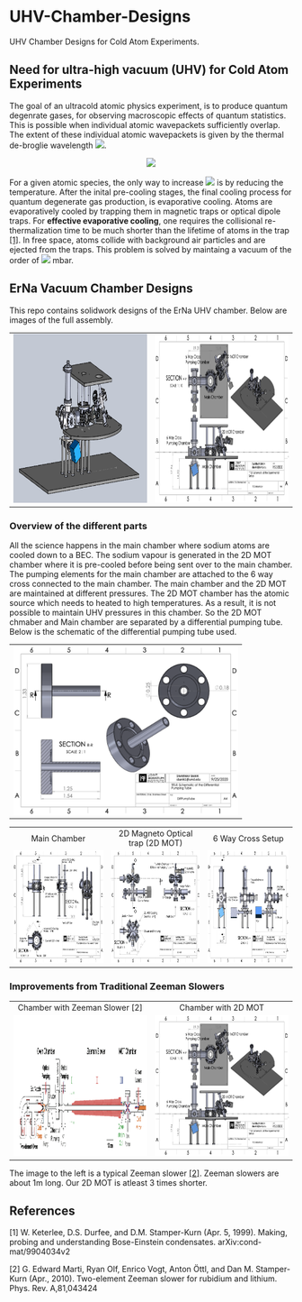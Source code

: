 # UHV-Chamber-Designs
UHV Chamber Designs for Cold Atom Experiments.

## Need for ultra-high vacuum (UHV) for Cold Atom Experiments
The goal of an ultracold atomic physics experiment, is to produce quantum degenrate gases, for observing macroscopic effects of quantum statistics. This is possible when individual atomic wavepackets sufficiently overlap. The extent of these individual atomic wavepackets is given by the thermal de-broglie wavelength <img src="https://render.githubusercontent.com/render/math?math=\lambda_{DB}">.

<p align="center">
<img src="https://render.githubusercontent.com/render/math?math=\lambda_{DB} = \sqrt{\frac{2 \pi \hbar^2}{m k_B T}}">
</p>

For a given atomic species, the only way to increase <img src="https://render.githubusercontent.com/render/math?math=\lambda_{DB}"> is by reducing the temperature. After the inital pre-cooling stages, the final cooling process for quantum degenerate gas production, is evaporative cooling. Atoms are evaporatively cooled by trapping them in magnetic traps or optical dipole traps. For **effective evaporative cooling**, one requires the collisional re-thermalization time to be much shorter than the lifetime of atoms in the trap [[1]](#1). In free space, atoms collide with background air particles and are ejected from the traps. This problem is solved by maintaing a vacuum of the order of <img src="https://render.githubusercontent.com/render/math?math=10^{-11}"> mbar.

## ErNa Vacuum Chamber Designs
This repo contains solidwork designs of the ErNa UHV chamber. Below are images of the full assembly.

<table>
  <tr>
    <td>
      <img src='FullAsmbSnap1.png' alt="Drawing" width="400" height="300" ></td>
    <td><img src='FullAssemblySch.png' alt="Drawing" width="400" height="300" ></td>
  </tr>
</table>

### Overview of the different parts
All the science happens in the main chamber where sodium atoms are cooled down to a BEC. The sodium vapour is generated in the 2D MOT chamber where it is pre-cooled before being sent over to the main chamber. The pumping elements for the main chamber are attached to the 6 way cross connected to the main chamber. The main chamber and the 2D MOT are maintained at different pressures. The 2D MOT chamber has the atomic source which needs to heated to high temperatures. As a result, it is not possible to maintain UHV pressures in this chamber. So the 2D MOT chmaber and Main chamber are separated by a differential pumping tube. Below is the schematic of the differential pumping tube used.

<table>
  <tr><td align="center"><img src='DiffPumpTube.png' alt="Drawing" width="400" height="300" ></td></tr>
</table>

<table>
  <tr>
    <td align="center">
      Main Chamber
    </td>
    <td align="center">
      2D Magneto Optical trap (2D MOT)
    </td>
    <td  align="center">
      6 Way Cross Setup
    </td>
  </tr>
  <tr>
    <td>
      <img src='MainChamberSch.png' alt="Drawing" width="450" height="200" >
    </td>
    <td>
      <img src='2DMOT Design.png' alt="Drawing" width="450" height="200" >
    </td>
    <td>
      <img src='6WayCrossSch.png' alt="Drawing" width="450" height="200" >
    </td>
  </tr>
</table>

### Improvements from Traditional Zeeman Slowers
<table>
  <tr>
    <td align="center">
      Chamber with Zeeman Slower [2]
    </td>
    <td align="center">
      Chamber with 2D MOT
    </td>
  </tr>
  <tr>
    <td>
      <img src='ZeemanSlower.png' alt="Drawing" width="400" height="250" >
    </td>
    <td>
      <img src='FullAssemblySch.png' alt="Drawing" width="400" height="250" >
    </td>
  </tr>
</table>

The image to the left is a typical Zeeman slower [[2]](#2). Zeeman slowers are about 1m long. Our 2D MOT is atleast 3 times shorter.

## References
<a id="1">[1]</a> 
W. Keterlee, D.S. Durfee, and D.M. Stamper-Kurn (Apr. 5, 1999). 
Making, probing and understanding Bose-Einstein condensates. 
arXiv:cond-mat/9904034v2 

<a id="2">[2]</a> 
G. Edward Marti, Ryan Olf, Enrico Vogt, Anton Öttl, and Dan M. Stamper-Kurn (Apr., 2010). 
Two-element Zeeman slower for rubidium and lithium. 
Phys. Rev. A,81,043424
